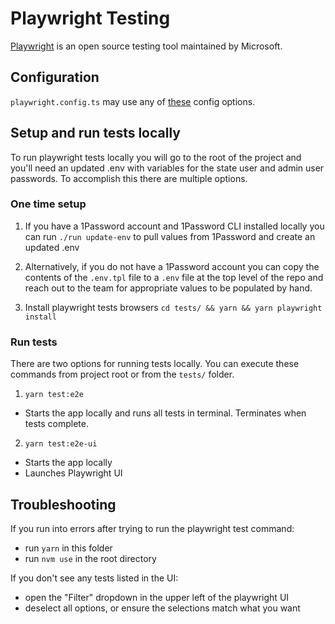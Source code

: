 # Playwright Testing

[Playwright](https://playwright.dev/) is an open source testing tool maintained by Microsoft.

## Configuration

`playwright.config.ts` may use any of [these](https://playwright.dev/docs/test-configuration) config options.

## Setup and run tests locally

To run playwright tests locally you will go to the root of the project and you'll need an updated .env with variables for the state user and admin user passwords. To accomplish this there are multiple options.

### One time setup

1. If you have a 1Password account and 1Password CLI installed locally you can run
   `./run update-env` to pull values from 1Password and create an updated .env

2. Alternatively, if you do not have a 1Password account you can copy the contents of the `.env.tpl` file to a `.env` file at the top level of the repo and reach out to the team for appropriate values to be populated by hand.

3. Install playwright tests browsers `cd tests/ && yarn && yarn playwright install`

### Run tests

There are two options for running tests locally. You can execute these commands from project root or from the `tests/` folder.

1. `yarn test:e2e`

- Starts the app locally and runs all tests in terminal. Terminates when tests complete.

2. `yarn test:e2e-ui`

- Starts the app locally
- Launches Playwright UI

## Troubleshooting

If you run into errors after trying to run the playwright test command:

- run `yarn` in this folder
- run `nvm use` in the root directory

If you don't see any tests listed in the UI:

- open the "Filter" dropdown in the upper left of the playwright UI
- deselect all options, or ensure the selections match what you want
